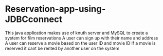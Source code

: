 # Reservation-app-using-JDBCconnect
This java application makes use of knuth server and MySQL to create a system for film reservations 
A user can sign up with their name and address
A user can reserve a movie based on the user ID and movie ID 
If a movie is reserved it cant be rented by another user on the system 
